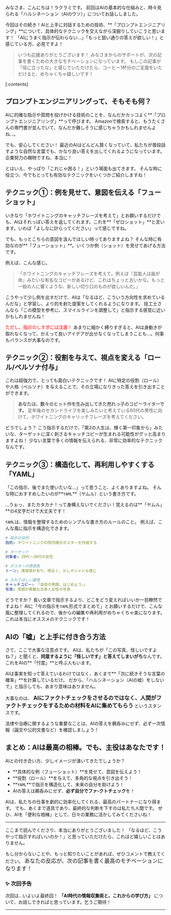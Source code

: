 みなさま、こんにちは！ラクラミです。
前回はAIの基本的な仕組みと、時々見られる「ハルシネーション（AIのウソ）」についてお話ししました。

今回はその続き！AIと上手に対話するための技術、**「プロンプトエンジニアリング」**について、具体的なテクニックを交えながら深掘りしていこうと思います！
「AIにうまく指示が伝わらない…」「もっと狙い通りの答えが欲しい！」と感じている方、必見ですよ！

> いつも応援ありがとうございます！
> みなさまからのサポートが、次の記事を書くための大きなモチベーションになっています。
> もしこの記事が「役に立ったな」と感じていただけたら、コーヒー1杯分のご支援をいただけると、めちゃくちゃ嬉しいです！
> <script src="https://codoc.jp/js/cms.js" data-css="rainbow-square" data-usercode="ZT9mEjj5MQ" charset="UTF-8" defer></script>
> <div id="codoc-entry-4IJ6Ilo0AQ" class="codoc-entries" data-without-body="1" data-support-message="👋 応援はこちらから！コーヒー1杯分の投げ銭、大歓迎です☕️「ゲストとして決済」なら会員登録不要です"></div>

[:contents]

## プロンプトエンジニアリングって、そもそも何？

AIに的確な指示や質問を投げかける技術のことを、なんだかカッコよく**「プロンプトエンジニアリング」**って呼びます。
Amazonで検索すると、もうたくさんの専門書が並んでいて、なんだか難しそうに感じちゃうかもしれませんよね…。

でも、安心してください！
最近のAIはどんどん賢くなっていて、私たちが普段話すような自然な言葉でも、かなり良い答えを出してくれるようになっています。企業努力の賜物ですね、本当に！

とはいえ、やっぱり「これじゃ困る！」という場面も出てきます。
そんな時に役立つ、今でもとっても有効なテクニックをいくつかご紹介しますね！

## テクニック①：例を見せて、意図を伝える「フューショット」

いきなり「ホワイトニングのキャッチフレーズを考えて」とお願いするだけでも、AIはそれっぽい答えを返してくれます。これを**「ゼロショット」**と言います。いわば「よしなに計らってください」って感じですね。

でも、もっとこちらの意図を汲んでほしい時ってありますよね？
そんな時に有効なのが**「フューショット」**。いくつか例（ショット）を見せてあげる方法です。

例えば、こんな感じ。
> 「ホワイトニングのキャッチフレーズを考えて。例えば『芸能人は歯が命』みたいな有名なコピーがあるけど、これはちょっと古いかな。もっと一般の人に響くような、新しい切り口のものが欲しいんだ。」

こうやって少し例を出すだけで、AIは「なるほど、こういう方向性を求めているんだな」と学習し、より的を射た提案をしてくれるようになります。
技工士さんなら「この模型を参考に、スマイルラインを調整して」と指示する感覚に近いかもしれませんね！

<span style="color: #ff5252">**ただし、指示のしすぎには注意！**</span>
あまりに細かく縛りすぎると、AIは身動きが取れなくなって、かえって良いアイデアが出せなくなってしまうことも…。何事もバランスが大事なのです。

## テクニック②：役割を与えて、視点を変える「ロール/ペルソナ付与」

これは超強力で、とっても面白いテクニックです！
AIに特定の役割（ロール）や人格（ペルソナ）を与えることで、その立場になりきった答えを引き出すことができます。

> **あなたは、数々のヒット作を生み出してきた売れっ子のコピーライターです。**
> 定年後のセカンドライフを楽しみたいと考えている60代の男性に向けて、ホワイトニングのキャリッチフレーズを考えてください。

どうでしょう？
こう指示するだけで、「第2の人生は、輝く第一印象から」みたいな、ターゲットに深く刺さるキャッチコピーが生まれる可能性がグッと高まりますよね！
少ない言葉で多くの情報を伝えられる、非常に効率的なテクニックなんです。

## テクニック③：構造化して、再利用しやすくする「YAML」

「この指示、後でまた使いたいな…」って思うこと、よくありますよね。
そんな時におすすめしたいのが**`YAML`**（ヤムル）という書き方です。

…うぉっ、またカタカナ！って身構えないでください！覚えるのは**「ヤムル」**の4文字だけで大丈夫です！

`YAML`は、情報を整理するためのシンプルな書き方のルールのこと。
例えば、こんな風に指示を構造化できます。

```yaml
# 指示の目的
目的: ホワイトニングの院内掲示ポスターを作成する

# ターゲット
対象者: 20代〜30代の女性

# ポスターの雰囲気
トーン: 清潔感があり、明るく、少しオシャレな感じ

# 入れてほしい要素
キャッチコピー: 「自信の笑顔、はじめよう。」
写真: 笑顔が素敵な日本人女性の写真
```

どうですか？
長い文章で指示するより、どこをどう変えればいいか一目瞭然ですよね！
AIに「今の指示を`YAML`形式でまとめて」とお願いするだけで、こんな風に整理してくれるので、後からの編集や再利用がめちゃくちゃ楽になります。
これは本当にオススメのテクニックです！

## AIの「嘘」と上手に付き合う方法

さて、ここで大事な注意点です。
AIは、私たちが「この写真、怪しいですよね？」と聞くと、**同意するように「怪しいです」と答えてしまいがち**なんです。これをAIの**「忖度」**と呼ぶ人もいます。

AIは事実を知って答えているわけではなく、あくまで**「次に続きそうな言葉の確率」**を計算しているだけ。
だから、「ハルシネーション（AIの嘘）をしないで」と指示しても、あまり意味はありません。

大事なのは、
<span style="font-size: 120%">**AIにファクトチェックをさせるのではなく、人間がファクトチェックをするための材料をAIに集めてもらう**</span>
というスタンスです。

法律や治療に関するような重要なことは、AIの答えを鵜呑みにせず、必ず一次情報（論文や公的文書など）を確認しましょう！

## まとめ：AIは最高の相棒。でも、主役はあなたです！

AIとの付き合い方、少しイメージが湧いてきたでしょうか？

- **具体的な例（フューショット）**を見せて、意図を伝えよう！
- **役割（ロール）**を与えて、多角的な視点を引き出そう！
- **`YAML`**で指示を構造化して、未来の自分を助けよう！
- AIの答えは鵜呑みにせず、**必ず自分でファ-クトチェック**を！

AIは、私たちの仕事を劇的に効率化してくれる、最高のパートナーになり得ます。
でも、あくまで道具であり、最終的な判断を下すのは私たち人間です。
ぜひ、AIを「便利な相棒」として、日々の業務に活かしてみてくださいね！

---

ここまで読んでくださり、本当にありがとうございました！
「なるほど、こうやって指示すればいいのか！」と思っていただけたら、これほど嬉しいことはありません。

もし分からないことや、もっと知りたいことがあれば、ぜひコメントで教えてください。
<span style="font-size: 120%">あなたの反応が、次の記事を書く最高のモチベーションになります！</span>

### ✨ 次回予告

次回は…いよいよ最終回！
**「AI時代の情報収集術と、これからの学び方」**
について、お話しできればと思っています。乞うご期待！

---
[^1]: YAML Ain't Markup Languageの略。設定ファイルなどでよく使われる、人間が読み書きしやすいデータ形式です。
